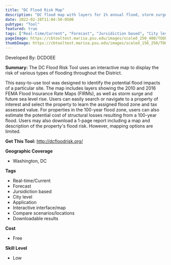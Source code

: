 ```yaml
---
title: "DC Flood Risk Map"
description: "DC flood map with layers for 1% annual flood, storm surge, and interactive SLR meter"
date: 2022-02-28T11:04:50-0500
pubtype: "Tool"
featured: true
tags: ["Real-time/Current", "Forecast", "Jursidiction based", "City level", "Application", "Interactive interface/map", "Compare scenarios/locations", "Downloadable results"]
pageImage: https://cbtooltest.marisa.psu.edu/images/scaled_250_400/TOOLID_84.0_ScreenCapture-1.png
thumbImage: https://cbtooltest.marisa.psu.edu/images/scaled_156_250/TOOLID_84.0_ScreenCapture-1.png
---
```

Developed By: DCDOEE

**Summary:** The DC Flood Risk Tool uses an interactive map to display the risk of various types of flooding throughout the District. 

This easy-to-use tool was designed to identify the potential flood impacts of a particular site. The map includes layers showing the 2010 and 2016 FEMA Flood Insurance Rate Maps (FIRMs), as well as storm surge and future sea level rise. Users can easily search or navigate to a property of interest and select the property to learn the assigned flood zone and tax assessed value. For properties in the 100-year flood zone, users can also estimate the potential cost of structural losses resulting from a 100-year flood. Users may also download a 1-page report including a map and description of the property's flood risk. However, mapping options are limited. 



__**Get This Tool:**__ http://dcfloodrisk.org/


__**Geographic Coverage**__
- Washington, DC

__**Tags**__
-  Real-time/Current
-  Forecast
-  Jursidiction based
-  City level
-  Application
-  Interactive interface/map
-  Compare scenarios/locations
-  Downloadable results

__**Cost**__
- Free

__**Skill Level**__
- Low
